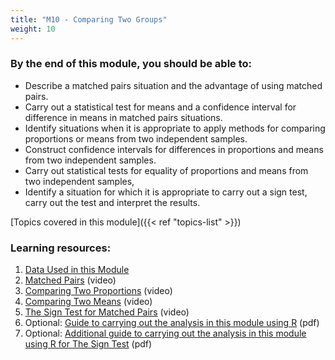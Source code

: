 ```yaml
---
title: "M10 - Comparing Two Groups"
weight: 10
---
```


### By the end of this module, you should be able to:

- Describe a matched pairs situation and the advantage of using matched pairs.
- Carry out a statistical test for means and a confidence interval for difference in means in matched pairs situations.
- Identify situations when it is appropriate to apply methods for comparing proportions or means from two independent samples.
- Construct confidence intervals for differences in proportions and means from two independent samples.
- Carry out statistical tests for equality of proportions and means from two independent samples,
- Identify a situation for which it is appropriate to carry out a sign test, carry out the test and interpret the results.

[Topics covered in this module]({{< ref "topics-list" >}})

### Learning resources:

1. [Data Used in this Module](./1-data-used)
2. ‎[Matched Pairs](./2-matched-pairs) (video)
3. [Comparing Two Proportions](./3-comparing-two-proportions) (video)
4. [Comparing Two Means](./4-comparing-two-means) (video)
5. [The Sign Test for Matched Pairs](./5-the-sign-test-for-matched-pairs) (video)
6. Optional: [Guide to carrying out the analysis in this module using R](./Comp2Groups_R.pdf) (pdf)
7. Optional: [Additional guide to carrying out the analysis in this module using R for The Sign Test](./NonPar_R.pdf) (pdf)
